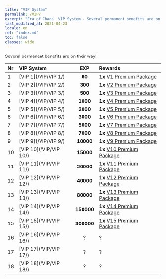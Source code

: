 ```yaml
---
title: "VIP System"
permalink: /VIP/
excerpt: "Era of Chaos  VIP System - Several permanent benefits are on their way!"
last_modified_at: 2021-04-23
locale: en
ref: "index.md"
toc: false
classes: wide
---
```


  Several permanent benefits are on their way!

  |  Nr  | VIP System | EXP | Rewards |
  |:-----|:------------|:---:|:--------|
  | 1 | [VIP 1](/VIP/VIP 1/) | **60** | **1x** [V1 Premium Package](/Items/con_1297/) |
  | 2 | [VIP 2](/VIP/VIP 2/) | **300** | **1x** [V2 Premium Package](/Items/con_1298/) |
  | 3 | [VIP 3](/VIP/VIP 3/) | **500** | **1x** [V3 Premium Package](/Items/con_1299/) |
  | 4 | [VIP 4](/VIP/VIP 4/) | **1000** | **1x** [V4 Premium Package](/Items/con_1300/) |
  | 5 | [VIP 5](/VIP/VIP 5/) | **2000** | **1x** [V5 Premium Package](/Items/con_1301/) |
  | 6 | [VIP 6](/VIP/VIP 6/) | **3000** | **1x** [V6 Premium Package](/Items/con_1302/) |
  | 7 | [VIP 7](/VIP/VIP 7/) | **5000** | **1x** [V7 Premium Package](/Items/con_1303/) |
  | 8 | [VIP 8](/VIP/VIP 8/) | **7000** | **1x** [V8 Premium Package](/Items/con_1304/) |
  | 9 | [VIP 9](/VIP/VIP 9/) | **10000** | **1x** [V9 Premium Package](/Items/con_1305/) |
  | 10 | [VIP 10](/VIP/VIP 10/) | **15000** | **1x** [V10 Premium Package](/Items/con_1306/) |
  | 11 | [VIP 11](/VIP/VIP 11/) | **20000** | **1x** [V11 Premium Package](/Items/con_1307/) |
  | 12 | [VIP 12](/VIP/VIP 12/) | **40000** | **1x** [V12 Premium Package](/Items/con_1308/) |
  | 13 | [VIP 13](/VIP/VIP 13/) | **80000** | **1x** [V13 Premium Package](/Items/con_1309/) |
  | 14 | [VIP 14](/VIP/VIP 14/) | **150000** | **1x** [V14 Premium Package](/Items/con_1310/) |
  | 15 | [VIP 15](/VIP/VIP 15/) | **300000** | **1x** [V15 Premium Package](/Items/con_1311/) |
  | 16 | [VIP 16](/VIP/VIP 16/) | ? | ? |
  | 17 | [VIP 17](/VIP/VIP 17/) | ? | ? |
  | 18 | [VIP 18](/VIP/VIP 18/) | ? | ? |
